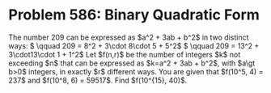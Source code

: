 # Problem 586: Binary Quadratic Form
The number 209 can be expressed as \$a\^2 + 3ab + b\^2\$ in two distinct
ways: \$ \\qquad 209 = 8\^2 + 3\\cdot 8\\cdot 5 + 5\^2\$ \$ \\qquad 209
= 13\^2 + 3\\cdot13\\cdot 1 + 1\^2\$ Let \$f(n,r)\$ be the number of
integers \$k\$ not exceeding \$n\$ that can be expressed as \$k=a\^2 +
3ab + b\^2\$, with \$a\\gt b&gt;0\$ integers, in exactly \$r\$ different
ways. You are given that \$f(10\^5, 4) = 237\$ and \$f(10\^8, 6) =
59517\$. Find \$f(10\^{15}, 40)\$.

